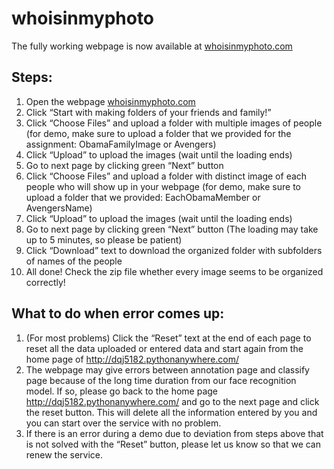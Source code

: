 # whoisinmyphoto

The fully working webpage is now available at [whoisinmyphoto.com](https://www.whoisinmyphoto.com)

## Steps:
1. Open the webpage [whoisinmyphoto.com](https://www.whoisinmyphoto.com)
2. Click “Start with making folders of your friends and family!”
3. Click “Choose Files” and upload a folder with multiple images of people (for demo, make sure to upload a folder that we provided for the assignment: ObamaFamilyImage or Avengers)
4. Click “Upload” to upload the images (wait until the loading ends)
5. Go to next page by clicking green “Next” button
6. Click “Choose Files” and upload a folder with distinct image of each people who will show up in your webpage (for demo, make sure to upload a folder that we provided: EachObamaMember or AvengersName)
7. Click “Upload” to upload the images (wait until the loading ends)
8. Go to next page by clicking green “Next” button (The loading may take up to 5 minutes, so please be patient)
9. Click “Download” text to download the organized folder with subfolders of names of the people
10. All done! Check the zip file whether every image seems to be organized correctly!



## What to do when error comes up:
1. (For most problems) Click the “Reset” text at the end of each page to reset all the data uploaded or entered data and start again from the home page of http://dqj5182.pythonanywhere.com/
2. The webpage may give errors between annotation page and classify page because of the long time duration from our face recognition model. If so, please go back to the home page http://dqj5182.pythonanywhere.com/ and go to the next page and click the reset button. This will delete all the information entered by you and you can start over the service with no problem.
3. If there is an error during a demo due to deviation from steps above that is not solved with the “Reset” button, please let us know so that we can renew the service.
